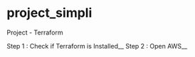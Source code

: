 # project_simpli
Project - Terraform


Step 1 : Check if Terraform is Installed__
Step 2 : Open AWS__